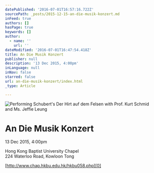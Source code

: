 ```yaml
---
datePublished: '2016-07-01T16:57:16.722Z'
sourcePath: _posts/2015-12-15-an-die-musik-konzert.md
inFeed: true
authors: []
hasPage: true
keywords: []
author:
  - name: ''
    url: ''
dateModified: '2016-07-01T16:47:54.418Z'
title: An Die Musik Konzert
publisher: null
description: '13 Dec 2015, 4:00pm'
inLanguage: null
inNav: false
starred: false
url: an-die-musik-konzert/index.html
_type: Article

---
```

![Performing Schubert's Der Hirt auf dem Felsen with Prof. Kurt Schmid and Ms. Jeffie Leung](https://s3-us-west-2.amazonaws.com/the-grid-img/p/646032e4b0f7d88643ce68d4c3854518e007cc17.jpg)

# An Die Musik Konzert

13 Dec 2015, 4:00pm

Hong Kong Baptist University Chapel  
224 Waterloo Road, Kowloon Tong

[http://www.chap.hkbu.edu.hk/hkbu058.php][0]

[0]: http://www.chap.hkbu.edu.hk/hkbu058.php